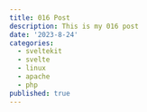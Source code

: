 ```yaml
---
title: 016 Post
description: This is my 016 post
date: '2023-8-24'
categories:
  - sveltekit
  - svelte
  - linux
  - apache
  - php
published: true
---
```


